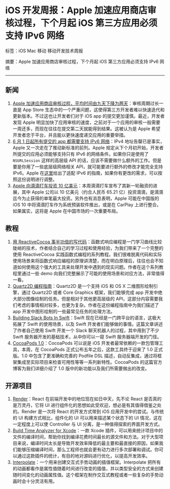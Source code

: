 # iOS 开发周报：Apple 加速应用商店审核过程，下个月起 iOS 第三方应用必须支持 IPv6 网络

标签：iOS Mac 移动 移动开发技术周报

摘要：Apple 加速应用商店审核过程，下个月起 iOS 第三方应用必须支持 IPv6 网络

---

## 新闻

1. [Apple 加速应用商店审核过程，平均时间由九天下降为两天](http://www.bloomberg.com/news/articles/2016-05-12/apple-shortens-app-review-times-in-push-to-boost-service-sales)：审核周期过长一直是 App Store 生态中的一个严重问题，这使得第三方开发者难以快速迭代和更新版本。不过这也让开发者们对于 iOS app 的提交更加谨慎。最近，开发者发现 Apple 明显加快了应用审核的速度，之前对于一个应用的审核一般需要一周还多，而现在往往在提交第二天就能得到结果。这被认为是 Apple 希望开发者忠于平台，并且能以更快速度递交应用的重要举措。
2. [6 月 1 日起所有提交的 app 都需要支持 IPv6 网络](https://developer.apple.com/news/?id=05042016a)：IPv4 地址告罄已是事实，Apple 又一次走在了推动新标准的前列。Apple 规定从下个月初开始，开发者所提交的应用必须能够支持只有 IPv6 的网络条件。如果你只是使用了 `NSURLSession` 这样的高层级 API 的话，应该不需要做什么额外的工作。但是要是你用了一些底层级网络相关 API，就可能要进行额外的修改才能完全支持 IPv6。Apple 在[这里](https://developer.apple.com/library/mac/documentation/NetworkingInternetWeb/Conceptual/NetworkingOverview/UnderstandingandPreparingfortheIPv6Transition/UnderstandingandPreparingfortheIPv6Transition.html#//apple_ref/doc/uid/TP40010220-CH213-SW1)给出了适配 IPv6 的指南，如果你有更改的需求，可以按照这份说明进行调整。
3. [Apple 向滴滴打车投资 10 亿美元](http://chinese.engadget.com/2016/05/12/apple-invested-diditaxi/)：本周滴滴打车宣布了其新一轮融资的进展，其中 Apple 公司以 10 亿美元（约合人民币 65.21 亿）投资滴滴，是滴滴迄今为止获得的单笔最大投资。另外也有消息表明，Apple 可能在中国版的 iOS 10 中将滴滴打车作为系统预装软件推出，或是在 CarPlay 上进行整合。如果属实，这将是 Apple 在中国市场的一次重要布局。


## 教程

1. [用 ReactiveCocoa 事半功倍的写代码](http://fengjian0106.github.io/2016/04/17/The-Power-Of-Composition-In-FRP-Part-1/)：函数式响应编程是一门学习曲线比较陡峭的技术，作者结合自己的学习过程和使用经验，为我们带来了一个完整的使用 ReactiveCocoa 实践函数式编程的系列教程。我们很难脱离代码和实际使用场景来将函数式响应编程的原理讲清楚，而在明白原理后，往往也会不知道如何使用这个强大的工具来处理开发中遇到的现实问题。作者在这个系列教程里通过一些 demo 向我们完整展示了可能的使用场景和对应方法，非常值得一看。
2. [Quartz2D 编程指南](http://xuyafei.cn/post/cocoatouch/quartz2d-bian-cheng-zhi-nan-gai-lan-tu-xing-shang-xia-wen-lu-jing-yan-se-yu-yan-se-kong-jian)：Quartz2D 是一个支持 iOS 和 OS X 二维图形绘制引擎，通过 Quartz2D 或者 Core Graphics 框架，我们能够完成 app 开发中绝大部分图像绘制的任务。但是相对于其他更高层级的 API，这部分内容需要我们考虑的事情相对较多，也更为复杂。作者在这份编程指南中为我们描述了 app 开发中图形绘制的一些最常见任务的处理方法。
3. [Building Slack Bots In Swift](https://medium.com/@pvzig/building-slack-bots-in-swift-b99e243e444c#.8zzsw955h)：Swift 现在已经是一门跨平台的语言，这极大拓展了 Swift 的使用场景，以及 Swift 开发者们能够做的事情。这篇文章讲述了作者自己使用 Swift 开发一个 Slack 聊天机器人的过程，其中用到了不少 Swift 服务器开发的基础技术，从中你可以一窥 Swift 服务器端开发的门径。
4. [CocoaPods 1.0](http://blog.cocoapods.org/CocoaPods-1.0/)：CocoaPods 可以说是 iOS 开发者最常依赖的一款包管理工具，本周，在 CocoaPods 正式公布五年之后，这款工具终于迎来了 1.0 正式版。1.0 中包含了更准确和完善的 Podfile DSL 描述，自动反集成，通过将框架集成至实际项目来检查可用性等等一系列新特性。CocoaPods 的这篇官方博客为我们详细介绍了 1.0 版中的新功能以及我们所需要做出的改变。


## 开源项目

1. [Render](https://github.com/alexdrone/Render)：React 在前端开发中的地位现在如日中天，先不论 React 是否真的是万灵丹，它将 UI 进行组件化的思想如此受欢迎，想必是有其值得借鉴之处的。Render 是一次将 React 的开发方式带到 iOS 应用开发中的尝试。与传统的 UI 构建方式相比，组件化的 UI 可以用来描述某个状态下的 UI 情况，这在一定程度上可以使 Controller 与 UI 分离，是一种值得探索的界面开发方式。
2. [Build Time Analyzer for Xcode](https://github.com/RobertGummesson/BuildTimeAnalyzer-for-Xcode)：一款 Xcode 插件，可以用来统计项目中的文件的编译时间，帮助你找到编译花费时间最长的源文件和方法。对于大型项目来说，编译时间太长是导致开发效率降低的最主要和最直接的原因，如果我们能够压缩编译时间，那么工程师也就会更有动力进行多次部署和调试。你可以通过这款插件的统计，有目的地对源码进行优化，以提高开发效率。
3. [Interpolate](https://github.com/marmelroy/Interpolate)：一个用来创建交互式手势动画的插值框架。Interpolate 把所有的动画都看作是属性值随着时间进行改变的插值，并以类型安全的方式来创建随时间变化的动画属性值。这个框架在制作交互式教程或者一些复杂的手势动画时会十分灵活有用。


